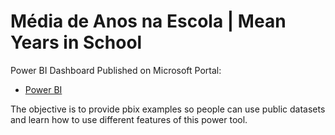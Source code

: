 
# Média de Anos na Escola | Mean Years in School

Power BI Dashboard Published on Microsoft Portal:

- [Power BI](https://app.powerbi.com/view?r=eyJrIjoiZmE1YmJiNjAtMjY2NC00ZTI1LTkyMGEtNGEzYzgzMGM3NjBmIiwidCI6IjFhZDEyMDNjLTU4NzQtNDU1MS1iMGNhLTc5MWJjN2E3OTVjYyJ9)

The objective is to provide pbix examples so people can use public datasets and learn how to use different features of this power tool.

